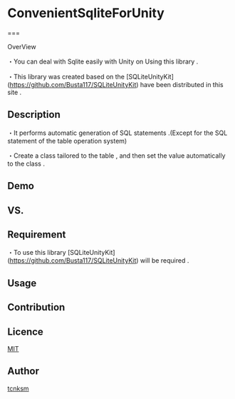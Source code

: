 # ConvenientSqliteForUnity
===

OverView

・You can deal with Sqlite easily with Unity on Using this library .

・This library was created based on the [SQLiteUnityKit] (https://github.com/Busta117/SQLiteUnityKit) have been distributed in this site .

## Description

・It performs automatic generation of SQL statements .(Except for the SQL statement of the table operation system)

・Create a class tailored to the table , and then set the value automatically to the class .

## Demo

## VS. 

## Requirement

・To use this library [SQLiteUnityKit] (https://github.com/Busta117/SQLiteUnityKit) will be required .

## Usage



## Contribution



## Licence

[MIT](https://github.com/tcnksm/tool/blob/master/LICENCE)

## Author

[tcnksm](https://github.com/tcnksm)
